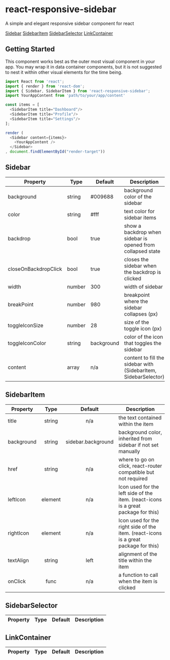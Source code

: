 # react-responsive-sidebar
A simple and elegant responsive sidebar component for react

[Sidebar](#sidebar)
[SidebarItem](#sidebaritem)
[SidebarSelector](#sidebarSelector)
[LinkContainer](#linkcontainer)

## Getting Started
This component works best as the outer most visual component in your app. You may wrap it in data container components, but it is not suggested to nest it within other visual elements for the time being.

```javascript
import React from 'react';
import { render } from 'react-dom';
import { Sidebar, SidebarItem } from 'react-responsive-sidebar';
import YourAppContent from 'path/to/your/app/content'

const items = [
  <SidebarItem title="Dashboard"/>
  <SidebarItem title="Profile"/>
  <SidebarItem title="Settings"/>
];

render (
  <Sidebar content={items}>
    <YourAppContent />
  </Sidebar>
, document.findElementById("render-target"))
```

## Sidebar

|Property  |Type  |Default|Description|
| -------- | ---- | ----- | --------- |
|background|string|#009688|background color of the sidebar|
|color|string|#fff|text color for sidebar items|
|backdrop|bool|true|show a backdrop when sidebar is opened from collapsed state|
|closeOnBackdropClick|bool|true|closes the sidebar when the backdrop is clicked|
|width|number|300|width of sidebar|
|breakPoint|number|980|breakpoint where the sidebar collapses (px)|
|toggleIconSize|number|28|size of the toggle icon (px)|
|toggleIconColor|string|background|color of the icon that toggles the sidebar|
|content|array|n/a|content to fill the sidebar with (SidebarItem, SidebarSelector)|

## SidebarItem

|Property  |Type  |Default|Description|
| -------- |:----:|:-----:| --------- |
|title|string|n/a|the text contained within the item|
|background|string|sidebar.background|background color, inherited from sidebar if not set manually|
|href|string|n/a|where to go on click, react-router compatible but not required|
|leftIcon|element|n/a|Icon used for the left side of the item. (react-icons is a great package for this)|
|rightIcon|element|n/a|Icon used for the right side of the item. (react-icons is a great package for this)|
|textAlign|string|left|alignment of the title within the item|
|onClick|func|n/a|a function to call when the item is clicked|

## SidebarSelector

|Property  |Type  |Default|Description|
| -------- | ---- | ----- | --------- |

## LinkContainer

|Property  |Type  |Default|Description|
| -------- | ---- | ----- | --------- |
